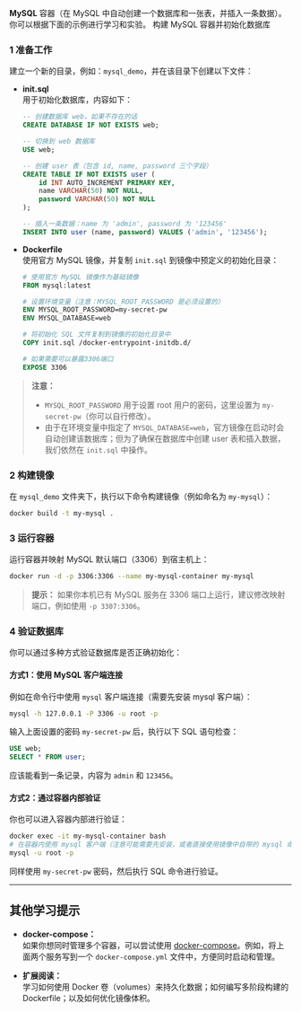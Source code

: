  **MySQL** 容器（在 MySQL 中自动创建一个数据库和一张表，并插入一条数据）。你可以根据下面的示例进行学习和实验。
构建 MySQL 容器并初始化数据库
### 1 准备工作

建立一个新的目录，例如：`mysql_demo`，并在该目录下创建以下文件：

- **init.sql**  
  用于初始化数据库，内容如下：
  ```sql
  -- 创建数据库 web，如果不存在的话
  CREATE DATABASE IF NOT EXISTS web;
  
  -- 切换到 web 数据库
  USE web;
  
  -- 创建 user 表（包含 id, name, password 三个字段）
  CREATE TABLE IF NOT EXISTS user (
      id INT AUTO_INCREMENT PRIMARY KEY,
      name VARCHAR(50) NOT NULL,
      password VARCHAR(50) NOT NULL
  );
  
  -- 插入一条数据：name 为 'admin', password 为 '123456'
  INSERT INTO user (name, password) VALUES ('admin', '123456');
  ```

- **Dockerfile**  
  使用官方 MySQL 镜像，并复制 `init.sql` 到镜像中预定义的初始化目录：
  ```dockerfile
  # 使用官方 MySQL 镜像作为基础镜像
  FROM mysql:latest
  
  # 设置环境变量（注意：MYSQL_ROOT_PASSWORD 是必须设置的）
  ENV MYSQL_ROOT_PASSWORD=my-secret-pw
  ENV MYSQL_DATABASE=web
  
  # 将初始化 SQL 文件复制到镜像的初始化目录中
  COPY init.sql /docker-entrypoint-initdb.d/
  
  # 如果需要可以暴露3306端口
  EXPOSE 3306
  ```

> **注意：**  
> - `MYSQL_ROOT_PASSWORD` 用于设置 root 用户的密码，这里设置为 `my-secret-pw`（你可以自行修改）。  
> - 由于在环境变量中指定了 `MYSQL_DATABASE=web`，官方镜像在启动时会自动创建该数据库；但为了确保在数据库中创建 user 表和插入数据，我们依然在 `init.sql` 中操作。

### 2 构建镜像

在 `mysql_demo` 文件夹下，执行以下命令构建镜像（例如命名为 `my-mysql`）：
```bash
docker build -t my-mysql .
```

### 3 运行容器

运行容器并映射 MySQL 默认端口（3306）到宿主机上：
```bash
docker run -d -p 3306:3306 --name my-mysql-container my-mysql
```

> **提示：** 如果你本机已有 MySQL 服务在 3306 端口上运行，建议修改映射端口，例如使用 `-p 3307:3306`。

### 4 验证数据库

你可以通过多种方式验证数据库是否正确初始化：

#### 方式1：使用 MySQL 客户端连接
例如在命令行中使用 `mysql` 客户端连接（需要先安装 mysql 客户端）：
```bash
mysql -h 127.0.0.1 -P 3306 -u root -p
```
输入上面设置的密码 `my-secret-pw` 后，执行以下 SQL 语句检查：
```sql
USE web;
SELECT * FROM user;
```
应该能看到一条记录，内容为 `admin` 和 `123456`。

#### 方式2：通过容器内部验证

你也可以进入容器内部进行验证：
```bash
docker exec -it my-mysql-container bash
# 在容器内使用 mysql 客户端（注意可能需要先安装，或者直接使用镜像中自带的 mysql 命令）
mysql -u root -p
```
同样使用 `my-secret-pw` 密码，然后执行 SQL 命令进行验证。

---

## 其他学习提示

- **docker-compose：**  
  如果你想同时管理多个容器，可以尝试使用 [docker-compose](https://docs.docker.com/compose/)。例如，将上面两个服务写到一个 `docker-compose.yml` 文件中，方便同时启动和管理。

- **扩展阅读：**  
  学习如何使用 Docker 卷（volumes）来持久化数据；如何编写多阶段构建的 Dockerfile；以及如何优化镜像体积。
